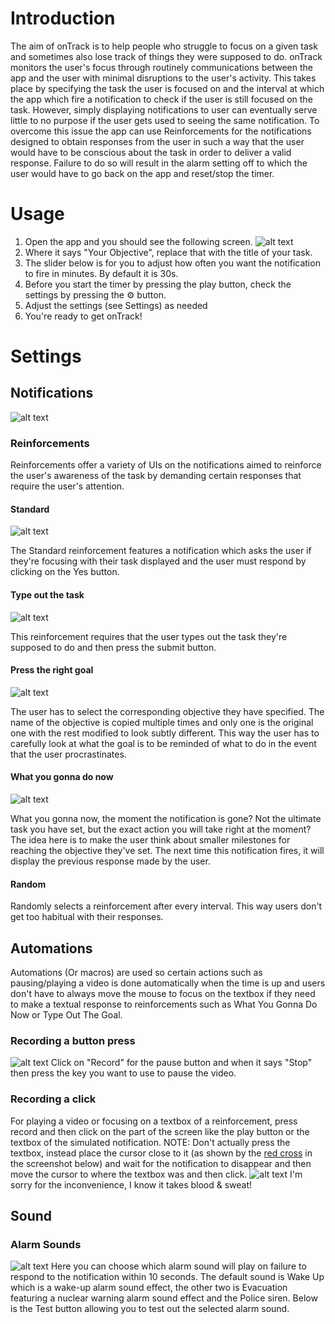# Introduction
The aim of onTrack is to help people who struggle to focus on a given task and sometimes also lose track of things they were supposed to do. onTrack monitors the user's focus through routinely communications between the app and the user with minimal disruptions to the user's activity. This takes place by specifying the task the user is focused on and the interval at which the app which fire a notification to check if the user is still focused on the task. However, simply displaying notifications to user can eventually serve little to no purpose if the user gets used to seeing the same notification. To overcome this issue the app can use Reinforcements for the notifications designed to obtain responses from the user in such a way that the user would have to be conscious about the task in order to deliver a valid response. Failure to do so will result in the alarm setting off to which the user would have to go back on the app and reset/stop the timer.

# Usage
1. Open the app and you should see the following screen.
![alt text](https://github.com/markorankovic/onTrack/blob/develop/Screenshots/0.png)
2. Where it says "Your Objective", replace that with the title of your task.
3. The slider below is for you to adjust how often you want the notification to fire in minutes. By default it is 30s.
4. Before you start the timer by pressing the play button, check the settings by pressing the ⚙️ button.
5. Adjust the settings (see Settings) as needed
6. You're ready to get onTrack!

# Settings
## Notifications
![alt text](https://github.com/markorankovic/onTrack/blob/develop/Screenshots/notifications_settings.png)
### Reinforcements
Reinforcements offer a variety of UIs on the notifications aimed to reinforce the user's awareness of the task by demanding certain responses that require the user's attention.
#### Standard
![alt text](https://github.com/markorankovic/onTrack/blob/develop/Screenshots/3.png)

The Standard reinforcement features a notification which asks the user if they're focusing with their task displayed and the user must respond by clicking on the Yes button.
#### Type out the task
![alt text](https://github.com/markorankovic/onTrack/blob/develop/Screenshots/4.png)

This reinforcement requires that the user types out the task they're supposed to do and then press the submit button.
#### Press the right goal
![alt text](https://github.com/markorankovic/onTrack/blob/develop/Screenshots/6.png)

The user has to select the corresponding objective they have specified. The name of the objective is copied multiple times and only one is the original one with the rest modified to look subtly different. This way the user has to carefully look at what the goal is to be reminded of what to do in the event that the user procrastinates. 
#### What you gonna do now
![alt text](https://github.com/markorankovic/onTrack/blob/develop/Screenshots/8.png)

What you gonna now, the moment the notification is gone? Not the ultimate task you have set, but the exact action you will take right at the moment?
The idea here is to make the user think about smaller milestones for reaching the objective they've set. The next time this notification fires, it will display the previous response made by the user. 
#### Random
Randomly selects a reinforcement after every interval. This way users don't get too habitual with their responses.
## Automations
Automations (Or macros) are used so certain actions such as pausing/playing a video is done automatically when the time is up and users don't have to always move the mouse to focus on the textbox if they need to make a textual response to reinforcements such as What You Gonna Do Now or Type Out The Goal.
### Recording a button press
![alt text](https://github.com/markorankovic/onTrack/blob/develop/Screenshots/recording_pause_button.png)
Click on "Record" for the pause button and when it says "Stop" then press the key you want to use to pause the video.
### Recording a click
For playing a video or focusing on a textbox of a reinforcement, press record and then click on the part of the screen like the play button or the textbox of the simulated notification. NOTE: Don't actually press the textbox, instead place the cursor close to it (as shown by the [red cross](https://www.icrc.org/en/donate) in the screenshot below) and wait for the notification to disappear and then move the cursor to where the textbox was and then click. 
![alt text](https://github.com/markorankovic/onTrack/blob/develop/Screenshots/recording_focus_click.png)
I'm sorry for the inconvenience, I know it takes blood & sweat!
## Sound
### Alarm Sounds
![alt text](https://github.com/markorankovic/onTrack/blob/develop/Screenshots/audio_settings.png)
Here you can choose which alarm sound will play on failure to respond to the notification within 10 seconds. The default sound is Wake Up which is a wake-up alarm sound effect, the other two is Evacuation featuring a nuclear warning alarm sound effect and the Police siren. Below is the Test button allowing you to test out the selected alarm sound.
